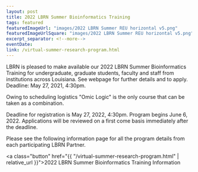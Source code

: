 ```yaml
---
layout: post
title: 2022 LBRN Summer Bioinformatics Training
tags: featured
featuredImageUrl: "images/2022 LBRN Summer REU horizontal v5.png"
featuredImageUrlSquare: "images/2022 LBRN Summer REU horizontal v5.png"
excerpt_separator: <!--more-->
eventDate:
link: /virtual-summer-research-program.html
---
```

LBRN is pleased to make available our 2022 LBRN Summer Bioinformatics Training for undergraduate, graduate students, faculty and staff from institutions across Louisiana. See webpage for further details and to apply.
Deadline: May 27, 2021, 4:30pm.

<!--more-->

Owing to scheduling logistics "Omic Logic" is the only course that can be taken as a combination.

Deadline for registration is May 27, 2022, 4:30pm. Program begins June 6, 2022. Applications will be reviewed on a first come basis immediately after the deadline.

Please see the following information page for all the program details from each participating LBRN Partner.

<a class="button" href="{{ "/virtual-summer-research-program.html" | relative_url }}">2022 LBRN Summer Bioinformatics Training Information</a>
